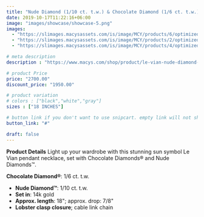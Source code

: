 ```yaml
---
title: "Nude Diamond (1/10 ct. t.w.) & Chocolate Diamond (1/6 ct. t.w.) Sun Pendant Necklace in 14k Gold"
date: 2019-10-17T11:22:16+06:00
image: "images/showcase/showcase-5.png"
images: 
  - "https://slimages.macysassets.com/is/image/MCY/products/6/optimized/20696266_fpx.tif?op_sharpen=1&wid=500&fit=fit,1&fmt=webp"
  - "https://slimages.macysassets.com/is/image/MCY/products/2/optimized/24460152_fpx.tif?op_sharpen=1&wid=500&fit=fit,1&fmt=webp"
  - "https://slimages.macysassets.com/is/image/MCY/products/4/optimized/24656084_fpx.tif?op_sharpen=1&wid=500&fit=fit,1&fmt=webp"

# meta description
description : "https://www.macys.com/shop/product/le-vian-nude-diamond-1-10-ct.-t.w.-chocolate-diamond-1-6-ct.-t.w.-sun-pendant-necklace-in-14k-gold-18-2-extender?ID=13419468&isDlp=true"

# product Price
price: "2700.00"
discount_price: "1950.00"

# product variation
# colors : ["black","white","gray"]
sizes : ["18 INCHES"]

# button link if you don't want to use snipcart. empty link will not show button
button_link: "#"

draft: false
---
```


**Product Details**
Light up your wardrobe with this stunning sun symbol Le Vian pendant necklace, set with Chocolate Diamonds® and Nude Diamonds™.

**Chocolate Diamond®**: 1/6 ct. t.w.
- **Nude Diamond™**: 1/10 ct. t.w.
- **Set in**: 14k gold
- **Approx. length**: 18"; approx. drop: 7/8"
- **Lobster clasp closure**; cable link chain
